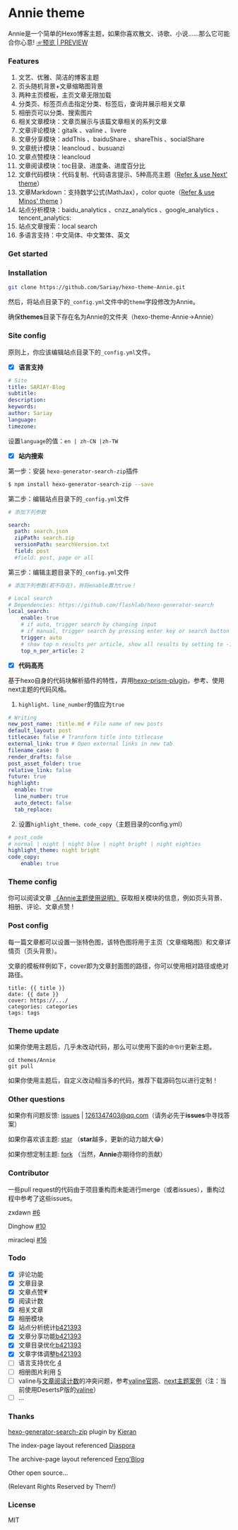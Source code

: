 # Annie theme
Annie是一个简单的Hexo博客主题，如果你喜欢散文、诗歌、小说......那么它可能合你心意!  [☞预览 | PREVIEW](https://sariay.github.io/2019/03/12/相册主题Dream介绍/)

### Features

1. 文艺、优雅、简洁的博客主题
2. 页头随机背景+文章缩略图背景
3. 两种主页模板，主页文章无限加载
4. 分类页、标签页点击指定分类、标签后，查询并展示相关文章
5. 相册页可以分类、搜索图片
6. 相关文章模块：文章页展示与该篇文章相关的系列文章
7. 文章评论模块：gitalk 、valine 、livere 
8. 文章分享模块：addThis 、baiduShare 、shareThis 、socialShare 
9. 文章统计模块：leancloud 、busuanzi 
10. 文章点赞模块：leancloud
11. 文章阅读模块：toc目录、进度条、进度百分比
12. 文章代码模块：代码复制、代码语言提示、5种高亮主题（[Refer & use Next' theme](https://github.com/iissnan/hexo-theme-next/)）
13. 文章Markdown：支持数学公式(MathJax），color quote（[Refer & use Minos' theme](https://github.com/ppoffice/hexo-theme-minos/blob/master/scripts/99_tags.js) ）
14. 站点分析模块：baidu_analytics 、cnzz_analytics 、google_analytics 、tencent_analytics:
15. 站点文章搜索：local search
16. 多语言支持：中文简体、中文繁体、英文

### Get started

### Installation

```bash
git clone https://github.com/Sariay/hexo-theme-Annie.git
```
然后，将站点目录下的`_config.yml`文件中的`theme`字段修改为Annie。

确保**themes**目录下存在名为Annie的文件夹（hexo-theme-Annie→Annie）

### Site config

原则上，你应该编辑站点目录下的`_config.yml`文件。

- [x] **语言支持**

```yml
# Site
title: SARIAY-Blog
subtitle:
description:
keywords:
author: Sariay
language:
timezone: 
```

设置`language`的值：`en | zh-CN |zh-TW`

- [x] **站内搜索**

第一步：安装 ```hexo-generator-search-zip```插件

```bash
$ npm install hexo-generator-search-zip --save
```

第二步：编辑站点目录下的`_config.yml`文件

```yml
# 添加下列参数

search:
  path: search.json
  zipPath: search.zip
  versionPath: searchVersion.txt
  field: post
  #field: post, page or all
```

第三步：编辑主题目录下的`_config.yml`文件

```yml
# 添加下列参数(若不存在)，并将enable置为true！

# Local search
# Dependencies: https://github.com/flashlab/hexo-generator-search
local_search:
    enable: true
    # if auto, trigger search by changing input
    # if manual, trigger search by pressing enter key or search button
    trigger: auto
    # show top n results per article, show all results by setting to -1
    top_n_per_article: 2
```

- [x] **代码高亮**

基于hexo自身的代码块解析插件的特性，弃用[hexo-prism-plugin](https://github.com/ele828/hexo-prism-plugin)，参考、使用next主题的代码风格。

1. `highlight、line_number`的值应为`true`

```yml
# Writing
new_post_name: :title.md # File name of new posts
default_layout: post
titlecase: false # Transform title into titlecase
external_link: true # Open external links in new tab
filename_case: 0
render_drafts: false
post_asset_folder: true
relative_link: false
future: true
highlight:
  enable: true
  line_number: true
  auto_detect: false
  tab_replace:
```

2. 设置`highlight_theme、code_copy`（主题目录的config.yml）

```yml
# post_code
# normal | night | night blue | night bright | night eighties
highlight_theme: night bright
code_copy:
    enable: true
```

### Theme config

你可以阅读文章 [《Annie主题使用说明》](https://sariay.github.io/2018/08/27/Annie主题使用说明/) 获取相关模块的信息，例如页头背景、相册、评论、文章点赞 !

### Post config

每一篇文章都可以设置一张特色图，该特色图将用于主页（文章缩略图）和文章详情页（页头背景）。

文章的模板样例如下，cover即为文章封面图的路径，你可以使用相对路径或绝对路径。

```
title: {{ title }}
date: {{ date }}
cover: https://.../
categories: categories
tags: tags
```

### Theme update

如果你使用主题后，几乎未改动代码，那么可以使用下面的`命令行`更新主题。

```
cd themes/Annie
git pull
```

如果你使用主题后，自定义改动相当多的代码，推荐下载源码包以进行定制！

### Other questions

如果你有问题反馈:  [issues](https://github.com/Sariay/hexo-theme-Annie/issues) | 1261347403@qq.com（请务必先于**issues**中寻找答案）

如果你喜欢该主题:  [star](https://github.com/Sariay/hexo-theme-Annie)						（**star**越多，更新的动力越大😂）

如果你想定制主题:  [fork](https://github.com/Sariay/hexo-theme-Annie/fork)						（当然，**Annie**亦期待你的贡献）

### Contributor

一些pull request的代码由于项目重构而未能进行merge（或者issues），重构过程中参考了这些issues。

zxdawn [#6](https://github.com/Sariay/hexo-theme-Annie/issues/6)

Dinghow [#10](https://github.com/Sariay/hexo-theme-Annie/pull/10)

miracleqi [#16](https://github.com/Sariay/hexo-theme-Annie/issues/16)

### Todo

- [x] 评论功能
- [x] 文章目录
- [x] 文章点赞💗
- [x] 阅读计数
- [x] 相关文章
- [x] 相册模块
- [x] 站点分析统计[b421393](https://github.com/Sariay/hexo-theme-Annie/commit/b421393dd259809fadba119547fda4fcf2633f1f)
- [x] 文章分享功能[b421393](https://github.com/Sariay/hexo-theme-Annie/commit/b421393dd259809fadba119547fda4fcf2633f1f)
- [x] 文章目录优化[b421393](https://github.com/Sariay/hexo-theme-Annie/commit/b421393dd259809fadba119547fda4fcf2633f1f)
- [x] 文章字体调整[b421393](https://github.com/Sariay/hexo-theme-Annie/commit/b421393dd259809fadba119547fda4fcf2633f1f)
- [ ] 语言支持优化 [4](https://github.com/Sariay/hexo-theme-Annie/issues/6#issue-369754545)
- [ ] 相册图片利用 [5](https://github.com/Sariay/hexo-theme-Annie/issues/6#issue-369754545)
- [ ] valine与<u>文章阅读计数</u>的冲突问题，参考[valine官网](https://valine.js.org/visitor.html)、[next主题案例](https://valine.js.org/visitor.html)（注：当前使用DesertsP版的[valine](https://github.com/DesertsP/Valine)）
- [ ] ...

### Thanks

[hexo-generator-search-zip](https://github.com/SuperKieran/hexo-generator-search-zip) plugin by [Kieran](https://github.com/SuperKieran/hexo-generator-search-zip)

The index-page layout referenced [Diaspora](https://github.com/LoeiFy/Diaspora)

The archive-page layout referenced [Feng'Blog](https://1984n.win/archives-post/)

Other open source...

(Relevant Rights Reserved by Them!)

### License

MIT
